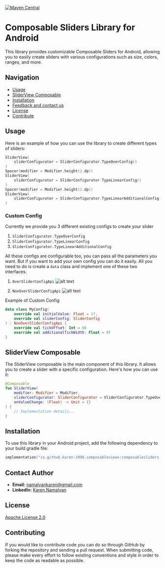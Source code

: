 [![Maven Central](https://img.shields.io/maven-central/v/io.github.karen-namalyan.composableviews/composablesliderds)](https://central.sonatype.com/artifact/io.github.karen-1996.composableviews/composablesliders/)

# Composable Sliders Library for Android

This library provides customizable Composable Sliders for Android, allowing you to easily create sliders with various configurations such as size, colors, ranges, and more.

## Navigation
- [Usage](#usage)
- [SliderView Composable](#sliderview-composable)
- [Installation](#installation)
- [Feedback and contact us](#contact-author)
- [License](#license)
- [Contribute](#contributing)


## Usage

Here is an example of how you can use the library to create different types of sliders:

```kotlin
SliderView(
    sliderConfigurator = SliderConfigurator.TypeOverConfig()
)
Spacer(modifier = Modifier.height(2.dp))
SliderView(
    sliderConfigurator = SliderConfigurator.TypeLinearConfig()
)
Spacer(modifier = Modifier.height(2.dp))
SliderView(
    sliderConfigurator = SliderConfigurator.TypeLinearAdditionalConfig()
)
```

### Custom Config

Currently we provide you 3 different existing configs to create your slider
1. ```SliderConfigurator.TypeOverConfig```
2. ```SliderConfigurator.TypeLinearConfig```
3. ```SliderConfigurator.TypeLinearAdditionalConfig```

All these configs are configurable too, you can pass all the parameters you want. But if you want to
add your own config you can do it easily. All you need to do is create a ```data``` class and 
implement one of these two interfaces.
1. ```OverSliderConfigApi```
![alt text](https://ucc53d65f132b35cb97df6fe0108.previews.dropboxusercontent.com/p/thumb/ACP_FW7iVIVr8bcYNgWLEIIu7-j9WEOu0HkkGKJOsjpoBLl2q_YzkOS-rg7Q9y1_YRkCDuJNUOAHVdnMUrdIoaI2QQ4c2BmwYSphQbIh8Whwk4_5NyOlG1hI2aVCXWMSJy_q__SXi_Rz3bz7fgLyjaHBiy44VTQeEyjudQNaY8zmfYnigPlzAyi-Y59HJozb8k74d8aG8A8TFZPbZ1uFqVz2wS_l0cVPPedI42zbFTOqJgZHxaCmg_9y6LbU5EwJMgFUXTeQin-s7NivftZKOYQvtCTD0oPLsuXxSBpyD-0GoW9jWsK38zcw-SYG3qECcjzMIhcfdyHZOQtvVd4-riRWNfFnSS4cuTSDD3ZM6p5AugBBnNVNve0-qFYi4cpzK4E/p.png)

2. ```NonOverSliderConfigApi```
![alt text](https://ucb9696a7ce03a19aa65d72d4721.previews.dropboxusercontent.com/p/thumb/ACPHSCw-y3Vhi8TTnyFwUpY3DwwnvygEapwzmhlJ0dBIaVjtJkgyErv5A4QWmwzo2TPcXmRVFucZAw5C2wf9x5LloFtXfc1maVNkGnIXo9VoQL-1bSKLLj7zsIN0LYXlhjLChblaWWU0PiKwaqOXEv-5OP7dsNZpKmczxtit6jHijOiLMCrB3QgS_ScwsF0E3odXt9oe38e1pQwz8dpduyNhgx4ipLQ84FbFl2Y3Mp0hVNUP_3Q3PrVX8lCBcdAf8sOUrKPZNs7IZr5hdDiljk3rs2vSIW-6UF1xs6A10t3ENE_aa5VNHP0yXJMh0gKrkyQzJCQGbnNuFLisQHrb-JGgvrykpDxoXr92H5PTJMMis0hJyscV3cVhlYZexVDN_pI/p.png)

Example of Custom Config
```kotlin
data class MyConfig(
    override val initialValue: Float = 1f,
    override val sliderConfig: SliderConfig
) : NonOverSliderConfigApi {
    override val tickOffset: Int = 60
    override val additionalTickWidth: Float = 0f
}
```

## SliderView Composable

The SliderView composable is the main component of this library. It allows you to create a slider with a specific configuration. Here's how you can use it:

```kotlin
@Composable
fun SliderView(
    modifier: Modifier = Modifier,
    sliderConfigurator: SliderConfigurator = SliderConfigurator.TypeOverConfig(),
    onValueChange: (Float) -> Unit = {}
) {
    // Implementation details...
}
```

## Installation

To use this library in your Android project, add the following dependency to your build.gradle file:

```kotlin
implementation("io.github.karen-1996.composableviews:composablesliders:1.0.0") // take latest from Maven central
```

## Contact Author
- **Email:** [namalyankaren@gmail.com](mailto:namalyankaren@gmail.com)
- **LinkedIn:** [Karen Namalyan](https://www.linkedin.com/in/karen-namalyan/)


## License

[Apache License 2.0](https://www.apache.org/licenses/LICENSE-2.0)

## Contributing

If you would like to contribute code you can do so through GitHub by forking the repository and sending a pull request.
When submitting code, please make every effort to follow existing conventions and style in order to keep the code as readable as possible.

